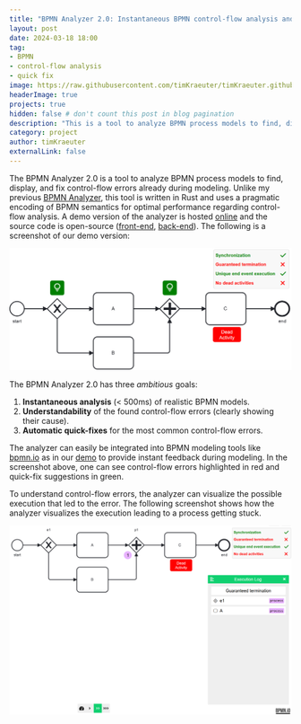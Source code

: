 ```yaml
---
title: "BPMN Analyzer 2.0: Instantaneous BPMN control-flow analysis and error resolution :fire:"
layout: post
date: 2024-03-18 18:00
tag:
- BPMN
- control-flow analysis
- quick fix
image: https://raw.githubusercontent.com/timKraeuter/timKraeuter.github.io/master/assets/images/bpmnAnalyzer/icon.svg
headerImage: true
projects: true
hidden: false # don't count this post in blog pagination
description: "This is a tool to analyze BPMN process models to find, display, and fix control-flow errors already during modeling."
category: project
author: timKraeuter
externalLink: false
---
```

The BPMN Analyzer 2.0 is a tool to analyze BPMN process models to find, display, and fix control-flow errors already during modeling.
Unlike my previous [BPMN Analyzer](https://timkraeuter.com/bpmn-analyzer/), this tool is written in Rust and uses a pragmatic encoding of BPMN semantics for optimal performance regarding control-flow analysis.
A demo version of the analyzer is hosted [online](https://timkraeuter.com/bpmn-analyzer-js/) and the source code is open-source ([front-end](https://github.com/timKraeuter/bpmn-analyzer-js), [back-end](https://github.com/timKraeuter/rust_bpmn_analyzer)).
The following is a screenshot of our demo version:

<!-- 
I could make a YouTube demonstration and add it here. For now, I will add a screenshot.
-->
![Modeling with the Rust BPMN Analyzer enabled](https://raw.githubusercontent.com/timKraeuter/timKraeuter.github.io/master/assets/images/rustBPMNAnalyzer/modeling.png)

The BPMN Analyzer 2.0 has three _ambitious_ goals:

1. **Instantaneous analysis** (< 500ms) of realistic BPMN models.
2. **Understandability** of the found control-flow errors (clearly showing their cause).
3. **Automatic quick-fixes** for the most common control-flow errors.

The analyzer can easily be integrated into BPMN modeling tools like [bpmn.io](https://bpmn.io/) as in our [demo](https://timkraeuter.com/bpmn-analyzer-js/) to provide instant feedback during modeling.
In the screenshot above, one can see control-flow errors highlighted in red and quick-fix suggestions in green.

To understand control-flow errors, the analyzer can visualize the possible execution that led to the error.
The following screenshot shows how the analyzer visualizes the execution leading to a process getting stuck.

![Error example in the BPMN Analyzer 2.0](https://raw.githubusercontent.com/timKraeuter/timKraeuter.github.io/master/assets/images/rustBPMNAnalyzer/counter-example.png)
